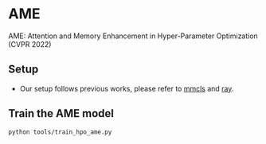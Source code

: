 # AME
AME: Attention and Memory Enhancement in Hyper-Parameter Optimization (CVPR 2022)

## Setup
- Our setup follows previous works, please refer to [mmcls](https://github.com/open-mmlab/mmpretrain/tree/mmcls-1.x) and [ray](https://github.com/ray-project/ray.git).

## Train the AME model 
```shell
python tools/train_hpo_ame.py
```
